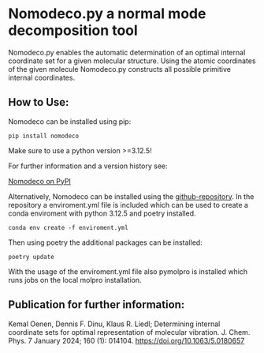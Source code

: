 # Nomodeco.py a normal mode decomposition tool


Nomodeco.py enables the automatic determination of an optimal internal coordinate set for a given molecular structure. Using the atomic coordinates of the given molecule Nomodeco.py constructs all possible primitive internal coordinates.

## How to Use:

Nomodeco can be installed using pip:

```
pip install nomodeco
```

Make sure to use a python version >=3.12.5!

For further information and a version history see:

[Nomodeco on PyPI](https://pypi.org/project/nomodeco/)

Alternatively, Nomodeco can be installed using the [github-repository](https://github.com/KemalOenen/decomposing-vibrations). In the repository a enviroment.yml file is included which can be used to create a conda enviroment with python 3.12.5 and poetry installed.

```
conda env create -f enviroment.yml
```

Then using poetry the additional packages can be installed:

```
poetry update
```

With the usage of the enviroment.yml file also pymolpro is installed which runs jobs on the local molpro installation.



## Publication for further information:
Kemal Oenen, Dennis F. Dinu, Klaus R. Liedl; Determining internal coordinate sets for optimal representation of molecular vibration. J. Chem. Phys. 7 January 2024; 160 (1): 014104. https://doi.org/10.1063/5.0180657

